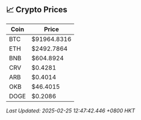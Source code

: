 ## 📈 Crypto Prices

| Coin | Price |
| ---- | ----- |
| BTC | $91964.8316 |
| ETH | $2492.7864 |
| BNB | $604.8924 |
| CRV | $0.4281 |
| ARB | $0.4014 |
| OKB | $46.4015 |
| DOGE | $0.2086 |

_Last Updated: 2025-02-25 12:47:42.446 +0800 HKT_